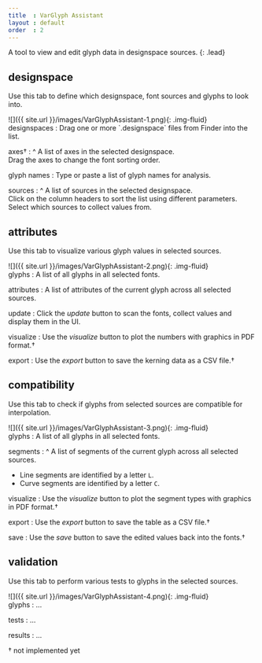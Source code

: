```yaml
---
title  : VarGlyph Assistant
layout : default
order  : 2
---
```


A tool to view and edit glyph data in designspace sources.
{: .lead}


designspace
-----------

Use this tab to define which designspace, font sources and glyphs to look into.

<div class='row'>

<div class='col-sm' markdown='1'>
![]({{ site.url }}/images/VarGlyphAssistant-1.png){: .img-fluid}
</div>

<div class='col-sm' markdown='1'>
designspaces
: Drag one or more `.designspace` files from Finder into the list.

axes†
: ^
  A list of axes in the selected designspace.  
  Drag the axes to change the font sorting order.

glyph names
: Type or paste a list of glyph names for analysis.

sources
: ^
  A list of sources in the selected designspace.  
  Click on the column headers to sort the list using different parameters.  
  Select which sources to collect values from.
</div>

</div>


attributes
----------

Use this tab to visualize various glyph values in selected sources.

<div class='row'>

<div class='col-sm' markdown='1'>
![]({{ site.url }}/images/VarGlyphAssistant-2.png){: .img-fluid}
</div>

<div class='col-sm' markdown='1'>
glyphs
: A list of all glyphs in all selected fonts.

attributes
: A list of attributes of the current glyph across all selected sources.

update
: Click the *update* button to scan the fonts, collect values and display them in the UI.

visualize
: Use the *visualize* button to plot the numbers with graphics in PDF format.†

export
: Use the *export* button to save the kerning data as a CSV file.†
</div>

</div>


compatibility
-------------

Use this tab to check if glyphs from selected sources are compatible for interpolation.

<div class='row'>

<div class='col-sm' markdown='1'>
![]({{ site.url }}/images/VarGlyphAssistant-3.png){: .img-fluid}
</div>

<div class='col-sm' markdown='1'>
glyphs
: A list of all glyphs in all selected fonts.

segments
: ^
  A list of segments of the current glyph across all selected sources.
  - Line segments are identified by a letter `L`. 
  - Curve segments are identified by a letter `C`.

visualize
: Use the *visualize* button to plot the segment types with graphics in PDF format.†

export
: Use the *export* button to save the table as a CSV file.†

save
: Use the *save* button to save the edited values back into the fonts.†
</div>

</div>


validation
----------

Use this tab to perform various tests to glyphs in the selected sources.

<div class='row'>

<div class='col-sm' markdown='1'>
![]({{ site.url }}/images/VarGlyphAssistant-4.png){: .img-fluid}
</div>

<div class='col-sm' markdown='1'>
glyphs
: ...

tests
: ...

results
: ...
</div>

</div>

† not implemented yet
